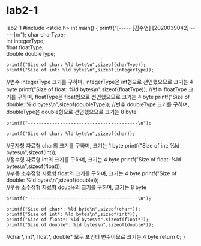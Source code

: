 # lab2-1
lab2-1
#include <stdio.h>
int main()
{
    printf("[----- [김수영]  [2020039042] -----]\n");
    char charType;             
    int integerType;          
    float floatType;            
    double doubleType;       

    printf("Size of char: %ld byte\n",sizeof(charType));      
    printf("Size of int: %ld bytes\n",sizeof(integerType));  
//변수 integerType 크기를 구하며, integerType은 int형으로 선언했으므로 크기는 4 byte
    printf("Size of float: %ld bytes\n",sizeof(floatType)); 
//변수 floatType 크기를 구하며, floatType은 float형으로 선언했으므로 크기는 4 byte
    printf("Size of double: %ld bytes\n",sizeof(doubleType)); 
//변수 doubleType 크기를 구하며, doubleType은 double형으로 선언했으므로 크기는 8 byte

    printf("-----------------------------------------\n");

    printf("Size of char: %ld byte\n",sizeof(char));   
//문자형 자료형 char의 크기를 구하며, 크기는 1 byte
    printf("Size of int: %ld bytes\n",sizeof(int));   
//정수형 자료형 int의 크기를 구하며, 크기는 4 byte
    printf("Size of float: %ld bytes\n",sizeof(float));  
//부동 소수점형 자료형 float의 크기를 구하며, 크기는 4 byte
    printf("Size of double: %ld bytes\n",sizeof(double));  
//부동 소수점형 자료형 double의 크기를 구하며, 크기는 8 byte

    printf("-----------------------------------------\n");

    printf("Size of char*: %ld byte\n",sizeof(char*)); 
    printf("Size of int*: %ld bytes\n",sizeof(int*));
    printf("Size of float*: %ld bytes\n",sizeof(float*));
    printf("Size of double*: %ld bytes\n",sizeof(double*));
//char*, int*, float*, double* 모두 포인터 변수이므로 크기는 4 byte
    return 0;
}
